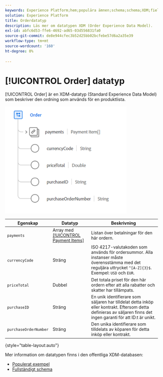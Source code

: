 ```yaml
---
keywords: Experience Platform;hem;populära ämnen;schema;schema;XDM;fields;schemas;scheman;ordning;datatyp;datatyp;datatyp;data type;
solution: Experience Platform
title: Orderdatatyp
description: Läs mer om datatypen XDM (Order Experience Data Model).
exl-id: abfc6d53-ffe6-4692-ad65-03d556831fa0
source-git-commit: de8e944cfec3b52d25bb02bcfebe57d6a2a35e39
workflow-type: tm+mt
source-wordcount: '160'
ht-degree: 0%

---
```


# [!UICONTROL Order] datatyp

[!UICONTROL Order] är en XDM-datatyp (Standard Experience Data Model) som beskriver den ordning som används för en produktlista.

<img src="../images/data-types/order.PNG" width="400" /><br />

| Egenskap | Datatyp | Beskrivning |
| --- | --- | --- |
| `payments` | Array med [[!UICONTROL Payment Items]](./payment-item.md) | Listan över betalningar för den här ordern. |
| `currencyCode` | Sträng | ISO 4217-valutakoden som används för ordersummor. Alla instanser måste överensstämma med det reguljära uttrycket `^[A-Z]{3}$`. Exempel: `USD` och `EUR`. |
| `priceTotal` | Dubbel | Det totala priset för den här ordern efter att alla rabatter och skatter har tillämpats. |
| `purchaseID` | Sträng | En unik identifierare som säljaren har tilldelat detta inköp eller kontrakt. Eftersom detta definieras av säljaren finns det ingen garanti för att ID:t är unikt. |
| `purchaseOrderNumber` | Sträng | Den unika identifierare som tilldelats av köparen för detta inköp eller kontrakt. |

{style="table-layout:auto"}

Mer information om datatypen finns i den offentliga XDM-databasen:

* [Populerat exempel](https://github.com/adobe/xdm/blob/master/components/datatypes/data/order.example.1.json)
* [Fullständigt schema](https://github.com/adobe/xdm/blob/master/components/datatypes/data/order.schema.json)
